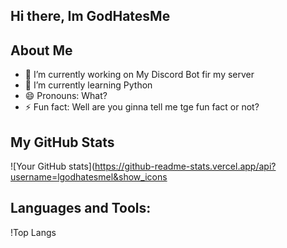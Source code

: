 ## Hi there, Im GodHatesMe

## About Me
- 🔭 I’m currently working on My Discord Bot fir my server
- 🌱 I’m currently learning Python
- 😄 Pronouns: What?
- ⚡ Fun fact: Well are you ginna tell me tge fun fact or not?

## My GitHub Stats
![Your GitHub stats](https://github-readme-stats.vercel.app/api?username=lgodhatesmel&show_icons

## Languages and Tools:
!Top Langs

